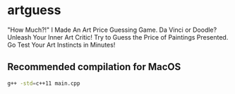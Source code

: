 # artguess
"How Much?!" I Made An Art Price Guessing Game. Da Vinci or Doodle? Unleash Your Inner Art Critic! Try to Guess the Price of Paintings Presented. Go Test Your Art Instincts in Minutes!

## Recommended compilation for MacOS
```bash
g++ -std=c++11 main.cpp
```
